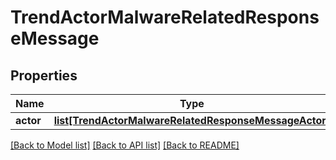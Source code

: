 # TrendActorMalwareRelatedResponseMessage

## Properties
Name | Type | Description | Notes
------------ | ------------- | ------------- | -------------
**actor** | [**list[TrendActorMalwareRelatedResponseMessageActor]**](TrendActorMalwareRelatedResponseMessageActor.md) |  | [optional] 

[[Back to Model list]](../README.md#documentation-for-models) [[Back to API list]](../README.md#documentation-for-api-endpoints) [[Back to README]](../README.md)


